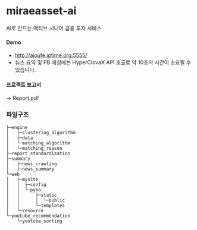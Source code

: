 # miraeasset-ai
AI로 만드는 액티브 시니어 금융 투자 서비스

#### Demo
- http://ajoufe.iptime.org:5555/
- 뉴스 요약 및 PB 매칭에는 HyperClovaX API 호출로 약 10초의 시간이 소요될 수 있습니다.

#### 프로젝트 보고서
-> Report.pdf

### 파일구조

<!-- prettier-ignore-start -->
```
├─engine
│   ├─clustering_algorithm
│   ├─data
│   └─matching_algorithm
│   └─matching_reason
├─report_standardization
├─summary
│   ├─news_crawling
│   ├─news_summary
└─web
│   ├─mysite
│   │  ├─config
│   │  └─pybo
│   │      ├─static
│   │      │  └─public
│   │      └─templates
│   └─resource
└─youtube_recommendation
    └─youtube_sorting
```
<!-- prettier-ignore-end -->
